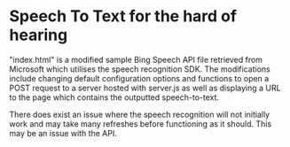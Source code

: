 # Speech To Text for the hard of hearing

"index.html" is a modified sample Bing Speech API file retrieved from Microsoft which utilises the speech recognition SDK.
The modifications include changing default configuration options and functions to open a POST request to a server hosted with server.js
as well as displaying a URL to the page which contains the outputted speech-to-text.


There does exist an issue where the speech recognition will not initially work and may take many refreshes before functioning as it should. This may be an issue with the API.